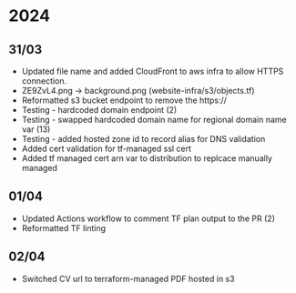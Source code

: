 # 2024

## 31/03 

- Updated file name and added CloudFront to aws infra to allow HTTPS connection.
- ZE9ZvL4.png -> background.png (website-infra/s3/objects.tf) 
- Reformatted s3 bucket endpoint to remove the https:// 
- Testing - hardcoded domain endpoint (2)
- Testing - swapped hardcoded domain name for regional domain name var (13)
- Testing - added hosted zone id to record alias for DNS validation 
- Added cert validation for tf-managed ssl cert
- Added tf managed cert arn var to distribution to replcace manually managed 

## 01/04
    
- Updated Actions workflow to comment TF plan output to the PR (2)
- Reformatted TF linting

## 02/04

- Switched CV url to terraform-managed PDF hosted in s3